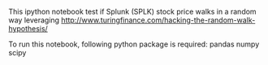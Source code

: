 This ipython notebook test if Splunk (SPLK) stock price walks in a random way leveraging http://www.turingfinance.com/hacking-the-random-walk-hypothesis/

To run this notebook, following python package is required:
pandas
numpy
scipy